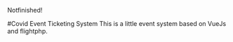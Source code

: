 Notfinished!

#Covid Event Ticketing System 
This is a little event system based on VueJs and flightphp.


